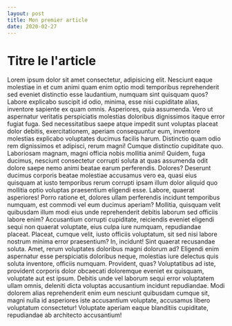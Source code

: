 ```yaml
---
layout: post
title: Mon premier article
date: 2020-02-27
---
```


# Titre le l'article

Lorem ipsum dolor sit amet consectetur, adipisicing elit. Nesciunt eaque molestiae in et cum animi quam enim optio modi temporibus reprehenderit sed eveniet distinctio esse laudantium, numquam sint quisquam quos?
Labore explicabo suscipit id odio, minima, esse nisi cupiditate alias, inventore sapiente ex quam omnis. Asperiores, quia assumenda. Vero ut aspernatur veritatis perspiciatis molestias doloribus dignissimos itaque error fugiat fuga.
Sed necessitatibus saepe atque impedit sunt voluptas placeat dolor debitis, exercitationem, aperiam consequuntur eum, inventore molestias explicabo voluptates ducimus facilis harum. Distinctio quam odio rem dignissimos et adipisci, rerum magni!
Cumque distinctio cupiditate quo. Laboriosam magnam, magni officia nobis mollitia animi! Quidem, fuga ducimus, nesciunt consectetur corrupti soluta at quas assumenda odit dolore saepe nemo animi beatae earum perferendis. Dolores?
Deserunt ducimus corporis beatae molestiae accusamus vero ea, quasi eius quisquam at iusto temporibus rerum corrupti ipsam illum dolor aliquid quo mollitia optio voluptas praesentium eligendi esse. Labore, quaerat asperiores!
Porro ratione et, dolores ullam perferendis incidunt temporibus numquam, est commodi vel eum ducimus aperiam? Mollitia, quisquam velit quibusdam illum modi eius unde reprehenderit debitis laborum sed officiis labore enim?
Accusantium corrupti cupiditate, reiciendis eveniet eligendi sequi non quaerat voluptate, eius culpa iure numquam, repudiandae placeat. Placeat, cumque velit, iusto officiis voluptatum, sit sed nisi labore nostrum minima error praesentium?
In, incidunt! Sint quaerat recusandae soluta. Amet, rerum voluptates doloribus magni dolorum ad? Eligendi enim aspernatur esse perspiciatis doloribus neque, molestias iure delectus quis soluta inventore, officiis numquam. Provident, quas?
Voluptatibus ad iste, provident corporis dolor obcaecati doloremque eveniet ex quisquam, voluptate aut est ipsum. Debitis unde vel laborum sequi error voluptatem ullam omnis, deleniti dicta voluptas accusantium incidunt repudiandae.
Modi dolorem alias reprehenderit enim eum nesciunt quibusdam cumque sit, magni nulla id asperiores iste accusantium voluptate, accusamus libero voluptatum consectetur! Voluptate aperiam eaque blanditiis cupiditate, repudiandae ab architecto accusantium!